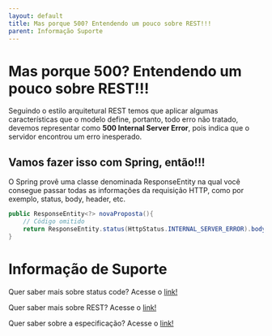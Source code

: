 ```yaml
---
layout: default
title: Mas porque 500? Entendendo um pouco sobre REST!!! 
parent: Informação Suporte
---
```

# Mas porque 500? Entendendo um pouco sobre REST!!!

Seguindo o estilo arquitetural REST temos que aplicar algumas características que o modelo define, portanto, todo erro 
não tratado, devemos representar como **500 Internal Server Error**, pois indica que o servidor encontrou um erro 
inesperado.

## Vamos fazer isso com Spring, então!!!

O Spring provê uma classe denominada ResponseEntity na qual você consegue passar todas as informações da requisição HTTP, 
como por exemplo, status, body, header, etc.

```java
public ResponseEntity<?> novaProposta(){
    // Código omitido
    return ResponseEntity.status(HttpStatus.INTERNAL_SERVER_ERROR).body(body);
}
```

# Informação de Suporte

Quer saber mais sobre status code? Acesse o [link!](../informacao_suporte/rest-status.md)

Quer saber mais sobre REST? Acesse o [link!](https://restfulapi.net/)

Quer saber sobre a especificação? Acesse o [link!](https://tools.ietf.org/html/rfc7231#section-6.6.1)